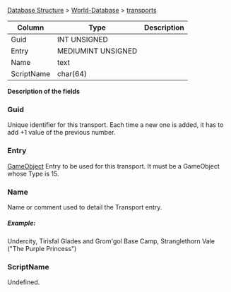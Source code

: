 [Database Structure](Database-Structure) > [World-Database](World-Database) > [transports](transports)

Column | Type | Description
--- | --- | ---
Guid | INT UNSIGNED | 
Entry | MEDIUMINT UNSIGNED | 
Name | text | 
ScriptName | char(64) | 

[1]: #guid
[2]: #entry
[3]: #name
[4]: #scriptname

**Description of the fields**

### Guid

Unique identifier for this transport. Each time a new one is added, it has to add +1 value of the previous number.

### Entry

[GameObject](gameobject_template) Entry to be used for this transport. It must be a GameObject whose Type is 15.

### Name

Name or comment used to detail the Transport entry.

##### Example:
Undercity, Tirisfal Glades and Grom'gol Base Camp, Stranglethorn Vale ("The Purple Princess")

### ScriptName

Undefined.
